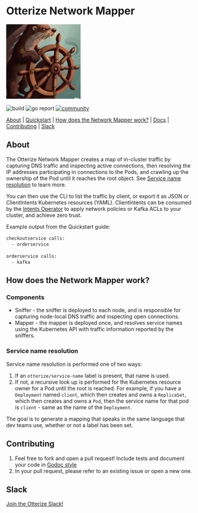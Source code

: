 # Otterize Network Mapper

![Otter Manning Helm](./otterhelm.png)


![build](https://github.com/otterize/network-mapper/actions/workflows/build.yaml/badge.svg)
![go report](https://img.shields.io/static/v1?label=go%20report&message=A%2B&color=success)
[![community](https://img.shields.io/badge/slack-Otterize_Slack-orange.svg?logo=slack)](https://join.slack.com/t/otterizeworkspace/shared_invite/zt-1fnbnl1lf-ub6wler4QrW6ZzIn2U9x1A)

[About](#about) | [Quickstart](https://docs.otterize.com/documentation/quick-tutorials/network-mapper) | [How does the Network Mapper work?](#how-does-the-intents-operator-work) | [Docs](https://docs.otterize.com/documentation/k8s-operators/operator) | [Contributing](#contributing) | [Slack](#slack)

## About
The Otterize Network Mapper creates a map of in-cluster traffic by capturing DNS traffic and inspecting active connections, then resolving the IP addresses participating in connections to the Pods, and crawling up the ownership of the Pod until it reaches the root object. See [Service name resolution](#Service_name_resolution) to learn more.

You can then use the CLI to list the traffic by client, or export it as JSON or ClientIntents Kubernetes resources (YAML). ClientIntents can be consumed by the [Intents Operator](https://github.com/otterize/intents-operator) to apply network policies or Kafka ACLs to your cluster, and achieve zero trust.

Example output from the Quickstart guide:
```
checkoutservice calls:
  - orderservice

orderservice calls:
  - kafka
```

## How does the Network Mapper work?

### Components
- Sniffer - the sniffer is deployed to each node, and is responsible for capturing node-local DNS traffic and inspecting open connections.
- Mapper - the mapper is deployed once, and resolves service names using the Kubernetes API with traffic information reported by the sniffers.

### Service name resolution
Service name resolution is performed one of two ways:
1. If an `otterize/service-name` label is present, that name is used.
2. If not, a recursive look up is performed for the Kubernetes resource owner for a Pod until the root is reached. For example, if you have a `Deployment` named `client`, which then creates and owns a `ReplicaSet`, which then creates and owns a `Pod`, then the service name for that pod is `client` - same as the name of the `Deployment`.

The goal is to generate a mapping that speaks in the same language that dev teams use, whether or not a label has been set.

## Contributing
1. Feel free to fork and open a pull request! Include tests and document your code in [Godoc style](https://go.dev/blog/godoc)
2. In your pull request, please refer to an existing issue or open a new one.

## Slack
[Join the Otterize Slack!](https://join.slack.com/t/otterizeworkspace/shared_invite/zt-1fnbnl1lf-ub6wler4QrW6ZzIn2U9x1A)
